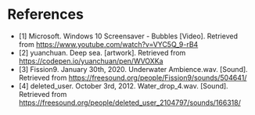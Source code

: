# References
- [1] Microsoft. Windows 10 Screensaver - Bubbles [Video]. Retrieved from https://www.youtube.com/watch?v=VYC5Q_9-rB4
- [2] yuanchuan. Deep sea. [artwork]. Retrieved from https://codepen.io/yuanchuan/pen/WVOXKa
- [3] Fission9. January 30th, 2020. Underwater Ambience.wav. [Sound]. Retrieved from https://freesound.org/people/Fission9/sounds/504641/
- [4] deleted_user. October 3rd, 2012. Water_drop_4.wav. [Sound]. Retrieved from https://freesound.org/people/deleted_user_2104797/sounds/166318/

